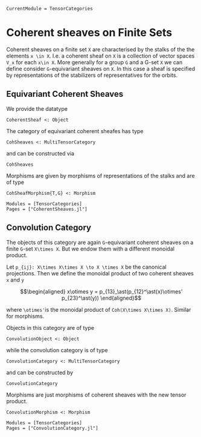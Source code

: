 ```@meta
CurrentModule = TensorCategories
```

# Coherent sheaves on Finite Sets

Coherent sheaves on a finite set ``X`` are characterised by the stalks of the
the elements ``x \in X``. I.e. a coherent sheaf on ``X`` is a collection of
vector spaces ``V_x`` for each ``x\in X``. More generally for a group ``G`` and
a G-set ``X`` we can define consider ``G``-equivariant sheaves on ``X``. In this
case a sheaf is specified by representations of the stabilizers of representatives
for the orbits.

## Equivariant Coherent Sheaves

We provide the datatype

```
CoherentSheaf <: Object
```

The category of equivariant coherent sheafes has type

```
CohSheaves <: MultiTensorCategory
```

and can be constructed via

```@docs
CohSheaves
```

Morphisms are given by morphisms of representations of the stalks and are of type

```
CohSheafMorphism{T,G} <: Morphism
```

```@autodocs
Modules = [TensorCategories]
Pages = ["CoherentSheaves.jl"]
```

## Convolution Category

The objects of this category are again ``G``-equivariant coherent sheaves on a
finite ``G``-set ``X\times X``. But we endow them with a different monoidal product.

Let ``p_{ij}: X\times X\times X \to X \times X`` be the canonical projections.
Then we define the monoidal product of two coherent sheaves ``x`` and ``y``
```math
\begin{aligned}
x\otimes y = p_{13}_\ast(p_{12}^\ast(x)\otimes' p_{23}^\ast(y))
\end{aligned}
```

where ``\otimes'``is the monoidal product of ``Coh(X\times X\times X)``. Similar for
morphisms.

Objects in this category are of type

```
ConvolutionObject <: Object
```

while the convolution category is of type

```
ConvolutionCategory <: MultiTensorCategory
```

and can be constructed by

```@docs
ConvolutionCategory
```

Morphisms are just morphisms of coherent sheaves with the new tensor product.

```
ConvolutionMorphism <: Morphism
```

```@autodocs
Modules = [TensorCategories]
Pages = ["ConvolutionCategory.jl"]
```
